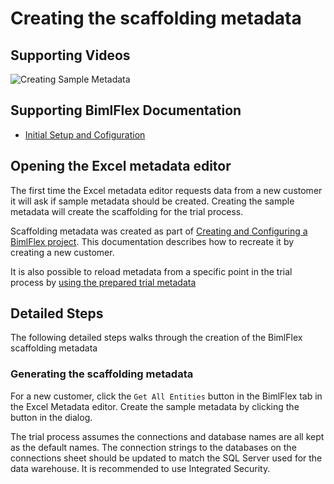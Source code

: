 # Creating the scaffolding metadata

## Supporting Videos

![Creating Sample Metadata](https://www.youtube.com/watch?v=YJTrhoQW6qw)

## Supporting BimlFlex Documentation

- [Initial Setup and Cofiguration](../user-guide/initial-setup-and-configuration.md)

## Opening the Excel metadata editor

The first time the Excel metadata editor requests data from a new customer it will ask if sample metadata should be created. Creating the sample metadata will create the scaffolding for the trial process.

Scaffolding metadata was created as part of [Creating and Configuring a BimlFlex project](creating-and-configuring-a-bimlflex-project.md). This documentation describes how to recreate it by creating a new customer.

It is also possible to reload metadata from a specific point in the trial process by [using the prepared trial metadata](using-prepared-trial-metadata.md)

## Detailed Steps

The following detailed steps walks through the creation of the BimlFlex scaffolding metadata

### Generating the scaffolding metadata

For a new customer, click the `Get All Entities` button in the BimlFlex tab in the Excel Metadata editor. Create the sample metadata by clicking the button in the dialog.

The trial process assumes the connections and database names are all kept as the default names. The connection strings to the databases on the connections sheet should be updated to match the SQL Server used for the data warehouse. It is recommended to use Integrated Security.
